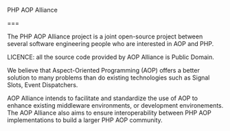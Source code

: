PHP AOP Alliance

===

The PHP AOP Alliance project is a joint open-source project between several software engineering people who are interested in AOP and PHP.

LICENCE: all the source code provided by AOP Alliance is Public Domain.

We believe that Aspect-Oriented Programming (AOP) offers a better solution to many problems than do existing technologies such as Signal Slots, Event Dispatchers.

AOP Alliance intends to facilitate and standardize the use of AOP to enhance existing middleware environments, or development environements.
The AOP Alliance also aims to ensure interoperability between PHP AOP implementations to build a larger PHP AOP community.